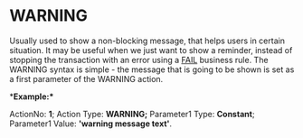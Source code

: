 # WARNING

Usually used to show a non-blocking message, that helps  users in certain situation. It may be useful when we just want to show a reminder, instead of stopping the transaction with an error using a [FAIL](https://olddocs.erp.net/tech/fail-41146659.html) business rule. The WARNING syntax is simple - the message that is  going to be shown is set as a first parameter of the WARNING action. 



***Example:\***

ActionNo: **1**; Action Type: **WARNING;** Parameter1 Type: **Constant**; Parameter1 Value: **'warning message text'**.